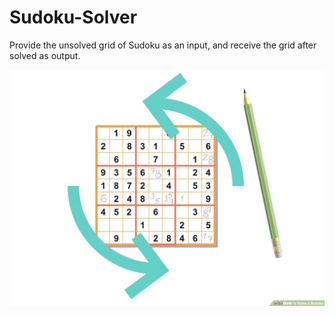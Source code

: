 # Sudoku-Solver

Provide the unsolved grid of Sudoku as an input, and receive the grid after solved as output.

![sudoku-readme](/images/sudoku-readme.jpg)
